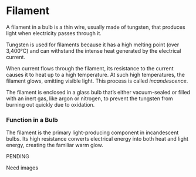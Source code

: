 # Filament

A filament in a bulb is a thin wire, usually made of tungsten, that produces light when electricity passes through it.

Tungsten is used for filaments because it has a high melting point (over 3,400°C) and can withstand the intense heat generated by the electrical current.

When current flows through the filament, its resistance to the current causes it to heat up to a high temperature. At such high temperatures, the filament glows, emitting visible light. This process is called *incandescence*.

The filament is enclosed in a glass bulb that’s either vacuum-sealed or filled with an inert gas, like argon or nitrogen, to prevent the tungsten from burning out quickly due to oxidation.

### Function in a Bulb

The filament is the primary light-producing component in incandescent bulbs. Its high resistance converts electrical energy into both heat and light energy, creating the familiar warm glow.

PENDING

Need images